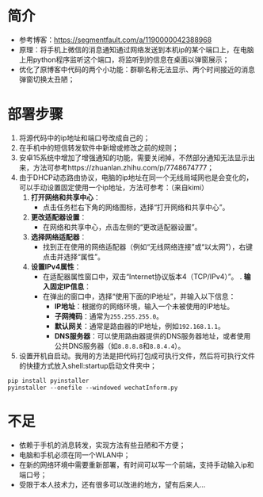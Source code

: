 # 简介

- 参考博客：https://segmentfault.com/a/1190000042388968
- 原理：将手机上微信的消息通知通过网络发送到本机ip的某个端口上，在电脑上用python程序监听这个端口，将监听到的信息在桌面以弹窗展示；
- 优化了原博客中代码的两个小功能：群聊名称无法显示、两个时间接近的消息弹窗切换太丑陋；

# 部署步骤

1. 将源代码中的ip地址和端口号改成自己的；
2. 在手机中的短信转发软件中新增或修改之前的规则；
3. 安卓15系统中增加了增强通知的功能，需要关闭掉，不然部分通知无法显示出来，方法可参考https://zhuanlan.zhihu.com/p/7748674777；
4. 由于DHCP动态路由协议，电脑的ip地址在同一个无线局域网也是会变化的，可以手动设置固定使用一个ip地址，方法可参考：（来自kimi）
   1. **打开网络和共享中心**：
      - 点击任务栏右下角的网络图标，选择“打开网络和共享中心”。
   2. **更改适配器设置**：
      - 在网络和共享中心，点击左侧的“更改适配器设置”。
   3. **选择网络适配器**：
      - 找到正在使用的网络适配器（例如“无线网络连接”或“以太网”），右键点击并选择“属性”。
   4. **设置IPv4属性**：
      - 在适配器属性窗口中，双击“Internet协议版本4（TCP/IPv4）”。 . **输入固定IP信息**：
      - 在弹出的窗口中，选择“使用下面的IP地址”，并输入以下信息：
        - **IP地址**：根据你的网络环境，输入一个未被使用的IP地址。
        - **子网掩码**：通常为`255.255.255.0`。
        - **默认网关**：通常是路由器的IP地址，例如`192.168.1.1`。
        - **DNS服务器**：可以使用路由器提供的DNS服务器地址，或者使用公共DNS服务器（如`8.8.8.8`和`8.8.4.4`）。
5. 设置开机自启动。我用的方法是把代码打包成可执行文件，然后将可执行文件的快捷方式放入shell:startup启动文件夹中；

```shell
pip install pyinstaller
pyinstaller --onefile --windowed wechatInform.py
```

# 不足

- 依赖于手机的消息转发，实现方法有些丑陋和不方便；
- 电脑和手机必须在同一个WLAN中；
- 在新的网络环境中需要重新部署，有时间可以写一个前端，支持手动输入ip和端口号；
- 受限于本人技术力，还有很多可以改进的地方，望有后来人…